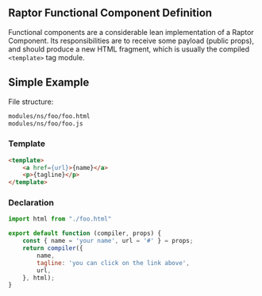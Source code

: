 ## Raptor Functional Component Definition

Functional components are a considerable lean implementation of a Raptor Component. Its responsibilities are to receive some payload (public props), and should produce a new HTML fragment, which is usually the compiled `<template>` tag module.

## Simple Example

File structure:

```bash
modules/ns/foo/foo.html
modules/ns/foo/foo.js
```

### Template

```html
<template>
    <a href={url}>{name}</a>
    <p>{tagline}</p>
</template>
```

### Declaration

```js
import html from "./foo.html"

export default function (compiler, props) {
    const { name = 'your name', url = '#' } = props;
    return compiler({
        name,
        tagline: 'you can click on the link above',
        url,
    }, html);
}
```
